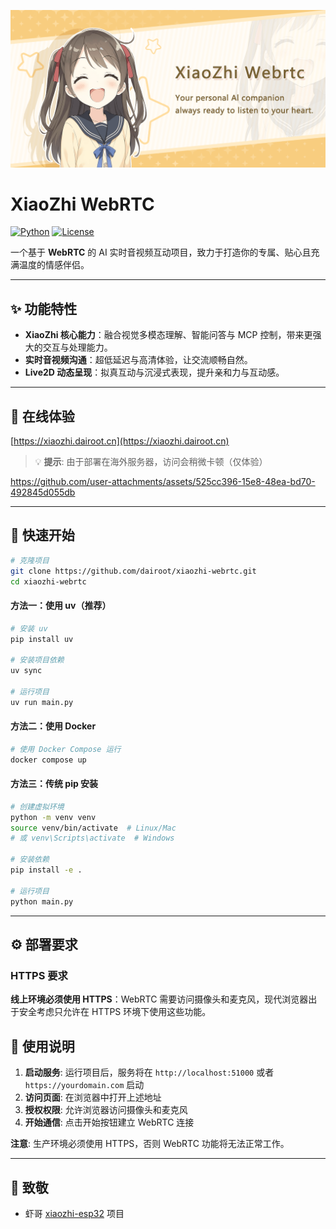[![Banners](docs/images/banner.png)](https://github.com/dairoot/xiaozhi-webrtc)

# XiaoZhi WebRTC

[![Python](https://img.shields.io/badge/Python-3.9+-blue.svg)](https://www.python.org/)
[![License](https://img.shields.io/badge/license-MIT-green.svg)](LICENSE)

一个基于 **WebRTC** 的 AI 实时音视频互动项目，致力于打造你的专属、贴心且充满温度的情感伴侣。

---

## ✨ 功能特性
- **XiaoZhi 核心能力**：融合视觉多模态理解、智能问答与 MCP 控制，带来更强大的交互与处理能力。
- **实时音视频沟通**：超低延迟与高清体验，让交流顺畅自然。
- **Live2D 动态呈现**：拟真互动与沉浸式表现，提升亲和力与互动感。
---

## 🎯  在线体验

[https://xiaozhi.dairoot.cn](https://xiaozhi.dairoot.cn)

> 💡 **提示**: 由于部署在海外服务器，访问会稍微卡顿（仅体验）

https://github.com/user-attachments/assets/525cc396-15e8-48ea-bd70-492845d055db

---

## 🚀 快速开始

```bash
# 克隆项目
git clone https://github.com/dairoot/xiaozhi-webrtc.git
cd xiaozhi-webrtc
```

#### 方法一：使用 uv（推荐）

```bash
# 安装 uv
pip install uv

# 安装项目依赖
uv sync

# 运行项目
uv run main.py
```

#### 方法二：使用 Docker

```bash
# 使用 Docker Compose 运行
docker compose up
```

#### 方法三：传统 pip 安装

```bash
# 创建虚拟环境
python -m venv venv
source venv/bin/activate  # Linux/Mac
# 或 venv\Scripts\activate  # Windows

# 安装依赖
pip install -e .

# 运行项目
python main.py
```
---

## ⚙️ 部署要求

### HTTPS 要求

**线上环境必须使用 HTTPS**：WebRTC 需要访问摄像头和麦克风，现代浏览器出于安全考虑只允许在 HTTPS 环境下使用这些功能。

## 📖 使用说明

1. **启动服务**: 运行项目后，服务将在 `http://localhost:51000` 或者 `https://yourdomain.com`  启动
2. **访问页面**: 在浏览器中打开上述地址
3. **授权权限**: 允许浏览器访问摄像头和麦克风
4. **开始通信**: 点击开始按钮建立 WebRTC 连接

**注意**: 生产环境必须使用 HTTPS，否则 WebRTC 功能将无法正常工作。

---
## 🫡 致敬
- 虾哥 [xiaozhi-esp32](https://github.com/78/xiaozhi-esp32) 项目
